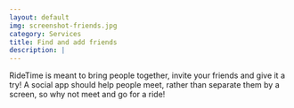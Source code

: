 ```yaml
---
layout: default
img: screenshot-friends.jpg
category: Services
title: Find and add friends
description: |
---
```

  RideTime is meant to bring people together, invite your friends and give it a try! A social app should help people meet, rather than separate them by a screen, so why not meet and go for a ride!